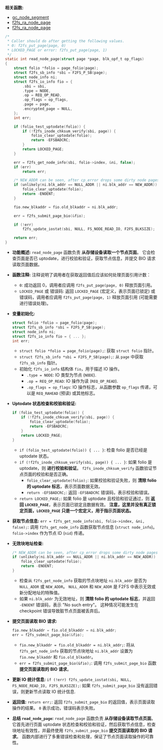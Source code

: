 **相关函数:**
* [gc_node_segment](https://github.com/sigmanature/learn_os_note/blob/main/6.13.1%E5%86%85%E6%A0%B8%E6%96%87%E6%A1%A3%E6%B3%A8%E9%87%8A/fs/f2fs/gc.c/gc_node_segment.md)
* [f2fs_ra_node_page](https://github.com/sigmanature/learn_os_note/blob/main/6.13.1%E5%86%85%E6%A0%B8%E6%96%87%E6%A1%A3%E6%B3%A8%E9%87%8A/fs/f2fs/node.c/f2fs_ra_node_page.md)
* [f2fs_ra_node_page](https://github.com/sigmanature/learn_os_note/blob/main/6.13.1%E5%86%85%E6%A0%B8%E6%96%87%E6%A1%A3%E6%B3%A8%E9%87%8A/fs/f2fs/data.c/__get_node_page.md)
```c
/*
 * Caller should do after getting the following values.
 * 0: f2fs_put_page(page, 0)
 * LOCKED_PAGE or error: f2fs_put_page(page, 1)
 */
static int read_node_page(struct page *page, blk_opf_t op_flags)
{
	struct folio *folio = page_folio(page);
	struct f2fs_sb_info *sbi = F2FS_P_SB(page);
	struct node_info ni;
	struct f2fs_io_info fio = {
		.sbi = sbi,
		.type = NODE,
		.op = REQ_OP_READ,
		.op_flags = op_flags,
		.page = page,
		.encrypted_page = NULL,
	};
	int err;

	if (folio_test_uptodate(folio)) {
		if (!f2fs_inode_chksum_verify(sbi, page)) {
			folio_clear_uptodate(folio);
			return -EFSBADCRC;
		}
		return LOCKED_PAGE;
	}

	err = f2fs_get_node_info(sbi, folio->index, &ni, false);
	if (err)
		return err;

	/* NEW_ADDR can be seen, after cp_error drops some dirty node pages */
	if (unlikely(ni.blk_addr == NULL_ADDR || ni.blk_addr == NEW_ADDR)) {
		folio_clear_uptodate(folio);
		return -ENOENT;
	}

	fio.new_blkaddr = fio.old_blkaddr = ni.blk_addr;

	err = f2fs_submit_page_bio(&fio);

	if (!err)
		f2fs_update_iostat(sbi, NULL, FS_NODE_READ_IO, F2FS_BLKSIZE);

	return err;
}
```

*   **功能概述:** `read_node_page` 函数负责 **从存储设备读取一个节点页面**。  它会检查页面是否已 uptodate，进行校验和验证，获取节点信息，并提交 BIO 请求读取页面数据。

*   **函数注释:**  注释说明了调用者在获取返回值后应该如何处理页面引用计数：
    *   `0`:  成功返回 0，调用者应调用 `f2fs_put_page(page, 0)` 释放页面引用。
    *   `LOCKED_PAGE` 或 错误码:  返回 `LOCKED_PAGE` (宏定义，表示页面已锁定) 或 错误码，调用者应调用 `f2fs_put_page(page, 1)` 释放页面引用 (可能需要进行错误处理)。

*   **变量初始化:**
    ```c
    struct folio *folio = page_folio(page);
    struct f2fs_sb_info *sbi = F2FS_P_SB(page);
    struct node_info ni;
    struct f2fs_io_info fio = { ... };
    int err;
    ```
    *   `struct folio *folio = page_folio(page);`:  获取 `struct folio` 指针。
    *   `struct f2fs_sb_info *sbi = F2FS_P_SB(page);`:  从 `page` 中获取 `f2fs_sb_info` 指针。
    *   初始化 `f2fs_io_info` 结构体 `fio`，用于描述 IO 操作。
        *   `.type = NODE`:  IO 类型为节点 (`NODE`).
        *   `.op = REQ_OP_READ`:  IO 操作为读 (`REQ_OP_READ`).
        *   `.op_flags = op_flags`:  IO 操作标志，从函数参数 `op_flags` 传递，可以是 `REQ_RAHEAD` (预读) 或其他标志。

*   **Uptodate 状态检查和校验和验证:**
    ```c
    if (folio_test_uptodate(folio)) {
        if (!f2fs_inode_chksum_verify(sbi, page)) {
            folio_clear_uptodate(folio);
            return -EFSBADCRC;
        }
        return LOCKED_PAGE;
    }
    ```
    *   `if (folio_test_uptodate(folio)) { ... }`:  检查 folio 是否已经是 uptodate 状态。
    *   `if (!f2fs_inode_chksum_verify(sbi, page)) { ... }`:  如果 folio 是 uptodate，则 **进行校验和验证**。 `f2fs_inode_chksum_verify` 函数验证节点页面的校验和是否正确。
        *   `folio_clear_uptodate(folio);`:  如果校验和验证失败，则 **清除 folio 的 uptodate 标志**，表示页面数据无效。
        *   `return -EFSBADCRC;`:  返回 `-EFSBADCRC` 错误码，表示校验和错误。
    *   `return LOCKED_PAGE;`:  如果 folio 是 uptodate 且校验和验证通过，则 **返回 `LOCKED_PAGE`**，表示页面已锁定且数据有效。 **注意，这里并没有真正锁定页面，`LOCKED_PAGE` 只是一个宏定义，用于指示页面状态。**

*   **获取节点信息:**  `err = f2fs_get_node_info(sbi, folio->index, &ni, false);`:  调用 `f2fs_get_node_info` 函数获取节点信息 (`struct node_info`)。  `folio->index` 作为节点 ID (`nid`) 传递。

*   **无效块地址检查:**
    ```c
    /* NEW_ADDR can be seen, after cp_error drops some dirty node pages */
    if (unlikely(ni.blk_addr == NULL_ADDR || ni.blk_addr == NEW_ADDR)) {
        folio_clear_uptodate(folio);
        return -ENOENT;
    }
    ```
    *   检查从 `f2fs_get_node_info` 获取的节点块地址 `ni.blk_addr` 是否为 `NULL_ADDR` 或 `NEW_ADDR`。  `NULL_ADDR` 和 `NEW_ADDR` 是 F2FS 中表示无效或新分配地址的特殊值。
    *   如果 `ni.blk_addr` 为无效地址，则 **清除 folio 的 uptodate 标志**，并返回 `-ENOENT` 错误码，表示 "No such entry"。  这种情况可能发生在 checkpoint 错误导致脏节点页面被丢弃后。

*   **提交页面读取 BIO 请求:**
    ```c
    fio.new_blkaddr = fio.old_blkaddr = ni.blk_addr;
    err = f2fs_submit_page_bio(&fio);
    ```
    *   `fio.new_blkaddr = fio.old_blkaddr = ni.blk_addr;`:  将从 `f2fs_get_node_info` 获取的节点块地址 `ni.blk_addr` 设置为 `fio.new_blkaddr` 和 `fio.old_blkaddr`。
    *   `err = f2fs_submit_page_bio(&fio);`:  调用 `f2fs_submit_page_bio` 函数 **提交页面读取的 BIO 请求**。

*   **更新 IO 统计信息:**  `if (!err) f2fs_update_iostat(sbi, NULL, FS_NODE_READ_IO, F2FS_BLKSIZE);`:  如果 `f2fs_submit_page_bio` 没有返回错误，则更新节点读取 IO 统计信息.

*   **返回值:**  `return err;`:  返回 `f2fs_submit_page_bio` 的返回值，表示页面读取操作的结果。  `0` 表示成功，错误码表示失败。

*   **总结 `read_node_page`:**  `read_node_page` 函数负责 **从存储设备读取节点页面**。  它首先进行页面 uptodate 状态检查和校验和验证，然后获取节点信息，检查块地址有效性，并最终使用 `f2fs_submit_page_bio` **提交页面读取的 BIO 请求**。  函数内部进行了多重错误检查和处理，保证了节点页面读取操作的可靠性。
